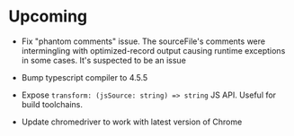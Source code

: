 # Upcoming

- Fix "phantom comments" issue. The sourceFile's comments were intermingling
  with optimized-record output causing runtime exceptions in some cases. It's
  suspected to be an issue

- Bump typescript compiler to 4.5.5

- Expose `transform: (jsSource: string) => string` JS API. Useful for build toolchains.

- Update chromedriver to work with latest version of Chrome
